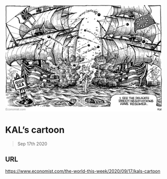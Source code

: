 ![](./images/20200919_WWD000_0.jpg)

# KAL’s cartoon

> Sep 17th 2020



## URL

https://www.economist.com/the-world-this-week/2020/09/17/kals-cartoon
